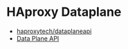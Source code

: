 # HAproxy Dataplane
* [haproxytech/dataplaneapi](https://github.com/haproxytech/dataplaneapi)
* [Data Plane API](https://www.haproxy.com/documentation/dataplaneapi/latest/)
